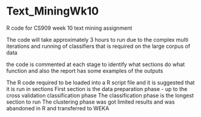 # Text_MiningWk10
R code for CS909 week 10 text mining assignment

The code will take approximately 3 hours to run due to the complex multi iterations and running of classifiers that is required on the large corpus of data

the code is commented at each stage to identify what sections do what function and also the report has some examples of the outputs

The R code required to be loaded into a R script file and it is suggested that it is run in sections 
First section is the data preparation phase - up to the cross validation classification phase
The classification phase is the longest section to run 
The clustering phase was got limited results and was abandoned in R and transferred to WEKA 
